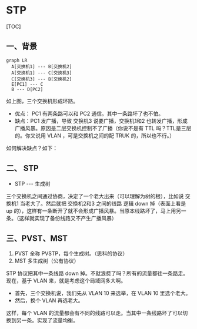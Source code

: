 # STP

[TOC]

## 一、背景

```mermaid
graph LR
  A[交换机1] --- B[交换机2]
  A[交换机1] --- C[交换机3]
  C[交换机3] --- B[交换机2]
  E[PC1] --- C
  B --- D[PC2]
```

如上图，三个交换机形成环路。

* 优点： PC1 有两条路可以和 PC2 通信。其中一条路坏了也不怕。
* 缺点：PC1 发广播，导致 交换机3 说要广播，交换机1和2 也转发广播，形成广播风暴。原因是二层交换机控制不了广播（你说不是有 TTL 吗？TTL是三层的。你又说用 VLAN ，可是交换机之间的配 TRUK 的，所以也不行。）

如何解决缺点？如下：

## 二、 STP

* STP --- 生成树

三个交换机之间通过协商，决定了一个老大出来（可以理解为树的根），比如说 交换机1 当老大了。然后就把 交换机2和3 之间的线路 逻辑 down 掉（表面上看是 up 的），这样有一条断开了就不会形成广播风暴。当原本线路坏了，马上用另一条。（这样就实现了备份线路又不产生广播风暴）

## 三、PVST、MST

1. PVST 全称 PVSTP，每个生成树。（思科的协议）
2. MST 多生成树（公有协议）

STP 协议把其中一条线路 down 掉。不就浪费了吗？所有的流量都往一条路走。
现在，基于 VLAN 来，就是考虑这个局域网多大啊。

* 首先，三个交换机说，我们先从 VLAN 10 来选举，在 VLAN 10 里选个老大。
* 然后，换个 VLAN 再选老大。

这样，每个 VLAN 的流量都会有不同的线路可以走。当其中一条线路坏了可以切换到另一条。实现了流量均衡。
